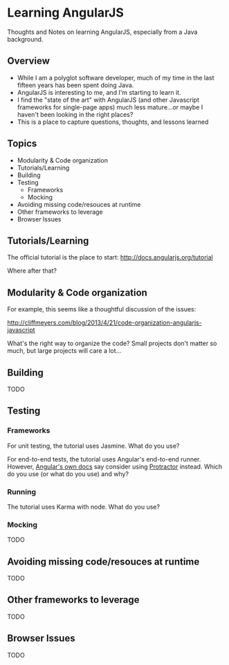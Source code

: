 # Learning AngularJS

Thoughts and Notes on learning AngularJS, especially from a Java background.

## Overview

* While I am a polyglot software developer, much of my time in the last fifteen years has been spent doing Java.
* AngularJS is interesting to me, and I'm starting to learn it.
* I find the "state of the art" with AngularJS (and other Javascript frameworks for single-page apps) much less mature...or maybe I haven't been looking in the right places?
* This is a place to capture questions, thoughts, and lessons learned

## Topics

* Modularity & Code organization
* Tutorials/Learning
* Building
* Testing
    * Frameworks
    * Mocking
* Avoiding missing code/resouces at runtime
* Other frameworks to leverage
* Browser Issues

## Tutorials/Learning

The official tutorial is the place to start: http://docs.angularjs.org/tutorial

Where after that?

## Modularity & Code organization

For example, this seems like a thoughtful discussion of the issues:

http://cliffmeyers.com/blog/2013/4/21/code-organization-angularjs-javascript

What's the right way to organize the code? Small projects don't matter so much, but large projects will care a lot...

## Building

TODO

## Testing

### Frameworks

For unit testing, the tutorial uses Jasmine. What do you use?

For end-to-end tests, the tutorial uses Angular's end-to-end runner. However, [Angular's own docs](http://docs.angularjs.org/guide/dev_guide.e2e-testing) say consider using [Protractor](https://github.com/angular/protractor) instead. Which do you use (or what do you use) and why?

### Running

The tutorial uses Karma with node. What do you use?

### Mocking

TODO

## Avoiding missing code/resouces at runtime

TODO

## Other frameworks to leverage

TODO

## Browser Issues

TODO
